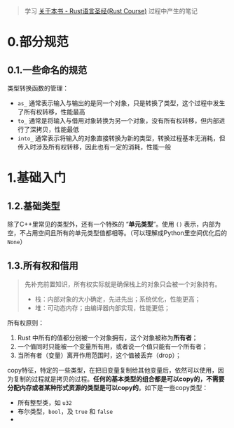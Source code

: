 
> 学习 [关于本书 - Rust语言圣经(Rust Course)](https://course.rs/about-book.html) 过程中产生的笔记

# 0.部分规范

## 0.1.一些命名的规范

类型转换函数的管理：

- `as_` 通常表示输入与输出的是同一个对象，只是转换了类型，这个过程中发生了所有权转移，性能最高
- `to_` 通常是将输入与借用对象转换为另一个对象，没有所有权转移，但内部进行了深拷贝，性能最低
- `into_` 通常表示将输入的对象直接转换为新的类型，转换过程基本无消耗，但传入时涉及所有权转移，因此也有一定的消耗，性能一般

# 1.基础入门

## 1.2.基础类型

除了C++里常见的类型外，还有一个特殊的 “**单元类型**”。使用 `()` 表示，内部为空，不占用空间且所有的单元类型值都相等。（可以理解成Python里空间优化后的 `None`）

## 1.3.所有权和借用

> 先补充前置知识，所有权实际就是确保栈上的对象只会被一个对象持有。
> 
> - 栈：内部对象的大小确定，先进先出；系统优化，性能更高；
> - 堆：可动态内存；由编译器内部实现，性能更低；

所有权原则：

1. Rust 中所有的值都分别被一个对象拥有，这个对象被称为**所有者**；
2. 一个值同时只能被一个变量所有用，或者说一个值只能有一个所有者；
3. 当所有者（变量）离开作用范围时，这个值被丢弃（drop）；

copy特征，特定的一些类型，在把旧变量复制给其他变量后，依然可以使用，因为复制的过程就是拷贝的过程。**任何的基本类型的组合都是可以copy的，不需要分配内存或者某种形式资源的类型是可以copy的**。如下是一些copy类型：

- 所有整型类，如 `u32`
- 布尔类型，`bool`，及 `true` 和 `false`
- 



